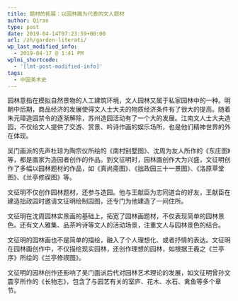 ```yaml
---
title: 题材的拓展：以园林画为代表的文人题材
author: Qiran
type: post
date: 2019-04-14T07:23:59+00:00
url: /zh/garden-literati/
wp_last_modified_info:
  - 2019-04-17 @ 1:41 PM
wplmi_shortcode:
  - '[lmt-post-modified-info]'
tags:
  - 中国美术史
---
```

园林意指在模拟自然景物的人工建筑环境，文人园林又属于私家园林中的一种。明朝中后期，商品经济的发展使得文人士大夫的物质经济条件有了很大的提高。随着朱元璋造园禁令的逐渐解除，苏州造园活动有了一个大的发展。江南文人士大夫造园，不仅给文人提供了交游、赏景、吟诗作画的娱乐场所，也是他们精神世界的外在体现。

吴门画派的先声杜琼为陶宗仪所绘的《南村别墅图》、沈周为友人所作的《东庄图》等，都是画家为造园者创作的作品。到文征明时，园林画创作大为兴盛，文征明创作了多幅以园林题材的作品，如《真尚斋图》、《拙政园三十一景图》、《洛原草堂图》、《兰亭修禊图》等。

文征明不仅创作园林题材，还参与造园。他与王献臣为志同道合的好友，王献臣在建造拙政园时邀请文征明绘制园图，还专门为他建造了一间住所。

文征明在沈周园林实景画的基础上，拓宽了园林画题材，不仅表现简单的园林景色。还有文人雅集、品茶吟诗等文人的活动场景，注重文人与园林景色的结合。

文征明的园林画也不是简单的描绘，融入了个人理想化、或者抒情的表达。文征明在园林画创作中，不仅描绘现实园林，还创作理想的园林，如根据王羲之《兰亭序》所绘的《兰亭修禊图》。

文征明的园林创作还影响了吴门画派后代对园林艺术理论的发展，如文征明曾孙文震亨所作的《长物志》，包含了与园艺有关的室庐、花木、水石、禽鱼等多个章节。

